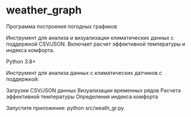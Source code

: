 # weather_graph
Программа построения погодных графиков

Инструмент для анализа и визуализации климатических данных с поддержкой CSV/JSON. Включает расчет эффективной температуры и индекса комфорта.

Python 3.8+

Инструмент для анализа данных с климатических датчиков с поддержкой:

Загрузки CSV/JSON данных
Визуализации временных рядов
Расчета эффективной температуры
Определения индекса комфорта

Запустите приложение:
python src/weath_gr.py
